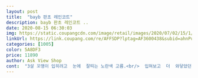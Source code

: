 ```yaml
---
layout: post 
title:  "bayb 판초 레인코트" 
description: bayb 판초 레인코트 ..
date: 2020-08-15 06:30:03 
img: https://static.coupangcdn.com/image/retail/images/2020/07/02/15/1/897f34a9-e49d-400c-bb42-fd0b8046f523.jpg 
linkUrl: https://link.coupang.com/re/AFFSDP?lptag=AF3600438&subid=ahnPublicAsk&pageKey=1815618907&itemId=3089969814&vendorItemId=71077805764&traceid=V0-113-06ef22341e2034d6 
categories: [1005] 
color: 5A8DF3 
price: 11890 
author: Ask View Shop 
cont:  "3살 꼬맹이 입히려고  눈에  잘띄는 노란색 고름.<br/>  입혀보고  더  와닿았던건  우비모자의 챙인데... <br/>챙이  한번  더  덧붙여있어서 얼굴에  비가 들이치는걸 막아줘서 좋았음.<br/><br/>m사이즈가  만2세(한국나이 3세)... <br/>또래보다  큰편인데도  판초안에 손이 쏙... <br/>.<br/>길이는  정강이 가운데쯤?  만34세아이들이  입으면  예쁘게  입힐듯ㅋ  일단애가  어리니까  좀 커도 폭 감싸줘서  좋음.<br/>  입혀보내면서  사진을 못찍음... <br/>.<br/>보내는게 바빠서ㅜㅜ 깜빡함ㅋ  그거입고 걸어가는게  어찌나 귀엽던지ㅋ 우비는  주머니에  담겨오기는하는데 달린 앞주머니에  접어서  뒤집어 잠그면  되는거라 포장된 포켓은 필요없어서  버림.<br/>.<br/><br/>간편하게 판초라서 그냥 입고가서 홀벗기면될것같더라구요<br/>걸어가는데 시간이걸리는곳이라면 추천해요<br/>그리고  얼마안되 다시 매진ㅋㅋㅋ<br/>만원 초반대 저렴한 판초우비<br/>몇일만에  와우라서 무사히  밤에 구매하고 다음날 새벽ㅇㅔ  받음.<br/>  덕분에  아이가  얼집  등원할때 입고갔음.<br/><br/>원단  얇지않고  냄새  심했으면  맡았을텐데  못느끼고  바로 입혔으니  통과ㅋ<br/>원하는  사이즈가  매진이길래  입고알람 맞춰놓고  기다렸다가 뜨길래 바로샀음<br/>이제 1학년되는 아이 우비를 살까말까살까말까 백번고민한 끝에 장화랑  우산을 구매했어요 그러다 비가오는날 아이걸음으로 십몇분인거리를 비도많이안오는데 홀랑팔다리 젖고난 후 저도가방을들어주느라 잘챙겨주지못하게 되더라구요 가져간 수건으로닦아서 보내고 찾아서 바로주문했어요.<br/> 장마때라도 쓰자구요<br/>키 118인아이한테 좀크지만 안에 팔이라던지 잘되어있어서 젖을일은없을것같아요<br/>" 
---
```

